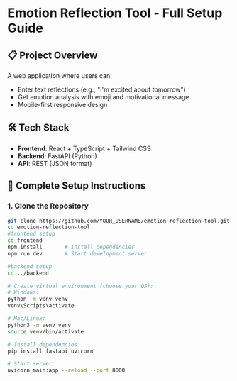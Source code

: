 # Emotion Reflection Tool - Full Setup Guide

## 📋 Project Overview
A web application where users can:
- Enter text reflections (e.g., "I'm excited about tomorrow")
- Get emotion analysis with emoji and motivational message
- Mobile-first responsive design

## 🛠 Tech Stack
- **Frontend**: React + TypeScript + Tailwind CSS
- **Backend**: FastAPI (Python)
- **API**: REST (JSON format)

## 🚀 Complete Setup Instructions

### 1. Clone the Repository
```bash
git clone https://github.com/YOUR_USERNAME/emotion-reflection-tool.git
cd emotion-reflection-tool
#frontend setup
cd frontend
npm install       # Install dependencies
npm run dev       # Start development server

#backend setup
cd ../backend

# Create virtual environment (choose your OS):
# Windows:
python -m venv venv
venv\Scripts\activate

# Mac/Linux:
python3 -m venv venv
source venv/bin/activate

# Install dependencies:
pip install fastapi uvicorn

# Start server:
uvicorn main:app --reload --port 8000